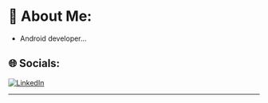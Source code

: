 # 💫 About Me:
- Android developer...



## 🌐 Socials:
[![LinkedIn](https://img.shields.io/badge/LinkedIn-%230077B5.svg?logo=linkedin&logoColor=white)](https://linkedin.com/in/https://www.linkedin.com/in/yash-chotaliya-0228b922b/) 



---
<!-- Proudly created with GPRM ( https://gprm.itsvg.in ) -->
